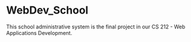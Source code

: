 # WebDev_School
This school administrative system is the final project in our CS 212 - Web Applications Development. 
